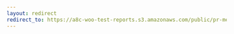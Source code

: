 ```yaml
---
layout: redirect
redirect_to: https://a8c-woo-test-reports.s3.amazonaws.com/public/pr-merge/39199/e2e/index.html
---
```

